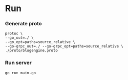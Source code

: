 # Run

### Generate proto
```
protoc \      
--go_out=./ \
--go_opt=paths=source_relative \
--go-grpc_out=./ --go-grpc_opt=paths=source_relative \
./proto/blogengine.proto
```

### Run server
```go run main.go```